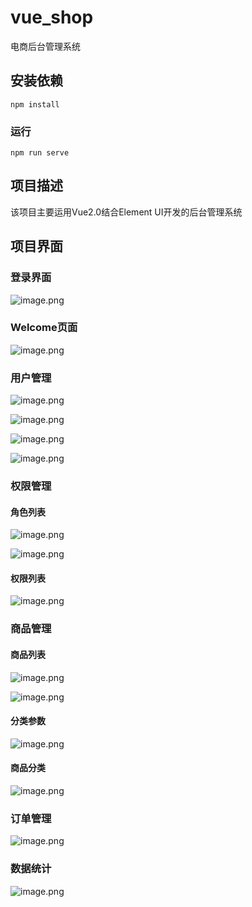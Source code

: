 # vue_shop

电商后台管理系统

## 安装依赖
```
npm install
```

### 运行
```
npm run serve
```

## 项目描述
该项目主要运用Vue2.0结合Element UI开发的后台管理系统

## 项目界面
### 登录界面

![image.png](https://p1-juejin.byteimg.com/tos-cn-i-k3u1fbpfcp/631630db0a744882aa1cef0b44ea6e90~tplv-k3u1fbpfcp-watermark.image?)

### Welcome页面

![image.png](https://p1-juejin.byteimg.com/tos-cn-i-k3u1fbpfcp/752cca7540d744cb932e2b34507b2e75~tplv-k3u1fbpfcp-watermark.image?)

### 用户管理

![image.png](https://p6-juejin.byteimg.com/tos-cn-i-k3u1fbpfcp/bcd8bc28cd5c471fa3d5a360499b2a16~tplv-k3u1fbpfcp-watermark.image?)

![image.png](https://p1-juejin.byteimg.com/tos-cn-i-k3u1fbpfcp/49f7c058e7714376b2091101504a81ca~tplv-k3u1fbpfcp-watermark.image?)

![image.png](https://p9-juejin.byteimg.com/tos-cn-i-k3u1fbpfcp/7fb4dc7c6aed413c9b0db3bb674781bf~tplv-k3u1fbpfcp-watermark.image?)

![image.png](https://p3-juejin.byteimg.com/tos-cn-i-k3u1fbpfcp/925bcdfeecf443609d4d9fb546e513c0~tplv-k3u1fbpfcp-watermark.image?)

### 权限管理
#### 角色列表

![image.png](https://p3-juejin.byteimg.com/tos-cn-i-k3u1fbpfcp/6757678c936f4efc814dd73c7d86aa1e~tplv-k3u1fbpfcp-watermark.image?)

![image.png](https://p1-juejin.byteimg.com/tos-cn-i-k3u1fbpfcp/f565ca0115f94547ae8b15f33c5927ef~tplv-k3u1fbpfcp-watermark.image?)
#### 权限列表

![image.png](https://p1-juejin.byteimg.com/tos-cn-i-k3u1fbpfcp/4fd576491a6f48c880365bebc6c0613f~tplv-k3u1fbpfcp-watermark.image?)

### 商品管理
#### 商品列表

![image.png](https://p6-juejin.byteimg.com/tos-cn-i-k3u1fbpfcp/4647a1726e144056962a0af51c568c67~tplv-k3u1fbpfcp-watermark.image?)

![image.png](https://p3-juejin.byteimg.com/tos-cn-i-k3u1fbpfcp/829aadb2c33445a289a56f6515271e3d~tplv-k3u1fbpfcp-watermark.image?)
#### 分类参数

![image.png](https://p9-juejin.byteimg.com/tos-cn-i-k3u1fbpfcp/853e48d6441644cd994a8ec894f0aeac~tplv-k3u1fbpfcp-watermark.image?)
#### 商品分类

![image.png](https://p6-juejin.byteimg.com/tos-cn-i-k3u1fbpfcp/cd61af3200a240ea983439d88c41fd32~tplv-k3u1fbpfcp-watermark.image?)
### 订单管理

![image.png](https://p1-juejin.byteimg.com/tos-cn-i-k3u1fbpfcp/b05a2a3cb1314b219def1549f60c8395~tplv-k3u1fbpfcp-watermark.image?)
### 数据统计

![image.png](https://p9-juejin.byteimg.com/tos-cn-i-k3u1fbpfcp/31e4d890ca5d4e07b0f09faf57c8b48c~tplv-k3u1fbpfcp-watermark.image?)